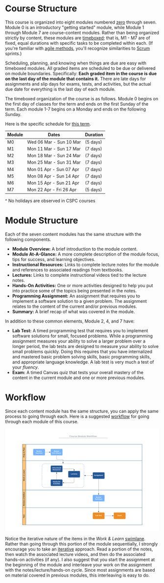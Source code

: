 # Course Structure

This course is organized into eight modules numbered
[zero](https://www.cs.utexas.edu/users/EWD/transcriptions/EWD08xx/EWD831.html)
through seven. Module 0 is an introductory "getting started" module, while
Module 1 through Module 7 are course-content modules. Rather than being
organized strictly by content, these modules are
[timeboxed](https://en.wikipedia.org/wiki/Timeboxing); that is, M1 - M7 are
of fixed, equal durations with specific tasks to be completed within each. (If
you're familiar with 
[agile methods](https://en.wikipedia.org/wiki/Agile_software_development),
you'll recognize similarities to
[Scrum](https://en.wikipedia.org/wiki/Scrum_(software_development)) sprints.)

Scheduling, planning, and knowing when things are due are easy with timeboxed
modules. All graded items are scheduled to be due or delivered on module
boundaries. Specifically: **Each graded item in the course is due on the last
day of the module that contains it.** There are late days for assignments and
slip days for exams, tests, and activities, but the actual due date for
everything is the last day of each module.

The timeboxed organization of the course is as follows. Module 0 begins on the
first day of classes for the term and ends on the first Sunday of the term.
Each module 1-7 begins on a Monday and ends on the following Sunday. 

Here is the specific schedule for [this term](http://online.auburn.edu/term_calendar).

Module | Dates                   | Duration 
------ | ----------------------- | --------   
M0     | Wed 06 Mar - Sun 10 Mar | (5 days)  
M1     | Mon 11 Mar - Sun 17 Mar | (7 days)  
M2     | Mon 18 Mar - Sun 24 Mar | (7 days)  
M3     | Mon 25 Mar - Sun 31 Mar | (7 days)  
M4     | Mon 01 Apr - Sun 07 Apr | (7 days)  
M5     | Mon 08 Apr - Sun 14 Apr | (7 days)  
M6     | Mon 15 Apr - Sun 21 Apr | (7 days)  
M7     | Mon 22 Apr - Fri 26 Apr | (5 days)  

^ No holidays are observed in CSPC courses

# Module Structure

Each of the seven content modules has the same structure with the following components.

- **Module Overview:** A brief introduction to the module content.
- **Module At-A-Glance:** A more complete description of the module focus, tips
  for success, and learning objectives.
- **Instructional Resources:** Links to complete lecture notes for the module
  and references to associated readings from textbooks.
- **Lectures:** Links to complete instructional videos tied to the lecture
  notes.
- **Hands-On Activities:** One or more activities designed to help you put into
  practice some of the topics being presented in the notes.
- **Programming Assignment:** An assignment that requires you to implement a
  software solution to a given problem. The assignment relates to the content of
  the current and/or previous modules.
- **Summary:** A brief recap of what was covered in the module.

In addition to these common elements, Module 2, 4, and 7 have:

- **Lab Test:** A timed programming test that requires you to implement software
  solutions for small, focused problems. While a programming assignment measures
  your ability to solve a larger problem over a longer period, the lab tests are
  designed to measure your ability to solve small problems quickly. Doing this
  requires that you have internalized and mastered basic problem solving skills,
  basic programming skills, and appropriate language knowledge. A lab test is
  very much a test of your *fluency*.
- **Exam:** A timed Canvas quiz that tests your overall mastery of the content
  in the current module and one or more previous modules.


# Workflow

Since each content module has the same structure, you can apply the same process
to going through each. Here is a suggested
[workflow](https://en.wikipedia.org/wiki/Workflow) for going through each module
of this course.

![worflow](img/workflow.png)

Notice the iterative nature of the items in the *Work & Learn*
[swimlane](https://en.wikipedia.org/wiki/Swim_lane). Rather than going through
this portion of the module sequentially, I strongly encourage you to take an
[iterative](https://en.wikipedia.org/wiki/Iteration) approach. Read a portion of
the notes, then watch the associated lecture videos, and then do the associated
hands-on activities (if any). I also suggest that you start the assignment at
the beginning of the module and interleave your work on the assignment with the
notes/lecture/hands-on cycle. Since most assignments are based on material
covered in previous modules, this interleaving is easy to do.


